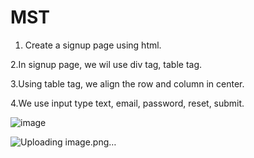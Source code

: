 # MST
1. Create a signup page using html.

2.In signup page, we wil use div tag, table tag.

3.Using table tag, we align the row and column in center.

4.We use input type text, email, password, reset, submit.

![image](https://github.com/Manishkr56/MST/assets/119200787/c73bb445-61b5-40c3-aff6-269e2b36d9b9)

![Uploading image.png…]()
